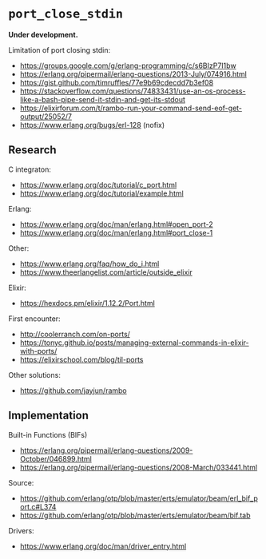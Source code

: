 # `port_close_stdin`

**Under development.**

Limitation of port closing stdin:

 * https://groups.google.com/g/erlang-programming/c/s6BIzP7I1bw
 * https://erlang.org/pipermail/erlang-questions/2013-July/074916.html
 * https://gist.github.com/timruffles/77e9b69cdecdd7b3ef08
 * https://stackoverflow.com/questions/74833431/use-an-os-process-like-a-bash-pipe-send-it-stdin-and-get-its-stdout
 * https://elixirforum.com/t/rambo-run-your-command-send-eof-get-output/25052/7
 * https://www.erlang.org/bugs/erl-128 (nofix)
 
## Research
 
C integraton:
 
  * https://www.erlang.org/doc/tutorial/c_port.html
  * https://www.erlang.org/doc/tutorial/example.html

Erlang:

 * https://www.erlang.org/doc/man/erlang.html#open_port-2
 * https://www.erlang.org/doc/man/erlang.html#port_close-1

Other:

 * https://www.erlang.org/faq/how_do_i.html
 * https://www.theerlangelist.com/article/outside_elixir
 
Elixir:

 * https://hexdocs.pm/elixir/1.12.2/Port.html

First encounter:

 * http://coolerranch.com/on-ports/
 * https://tonyc.github.io/posts/managing-external-commands-in-elixir-with-ports/
 * https://elixirschool.com/blog/til-ports

Other solutions:

 * https://github.com/jayjun/rambo

## Implementation


Built-in Functions (BIFs)

 * https://erlang.org/pipermail/erlang-questions/2009-October/046899.html
 * https://erlang.org/pipermail/erlang-questions/2008-March/033441.html

Source:

 * https://github.com/erlang/otp/blob/master/erts/emulator/beam/erl_bif_port.c#L374
 * https://github.com/erlang/otp/blob/master/erts/emulator/beam/bif.tab

Drivers:

 * https://www.erlang.org/doc/man/driver_entry.html
